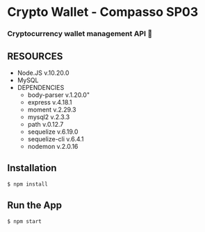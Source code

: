 # Crypto Wallet - Compasso SP03

### Cryptocurrency wallet management API 💸

## RESOURCES

- Node.JS v.10.20.0
- MySQL
- DEPENDENCIES
  - body-parser v.1.20.0"
  - express v.4.18.1
  - moment v.2.29.3
  - mysql2 v.2.3.3
  - path v.0.12.7
  - sequelize v.6.19.0
  - sequelize-cli v.6.4.1
  - nodemon v.2.0.16

## Installation

```
$ npm install
```



## Run the App

```
$ npm start
```



